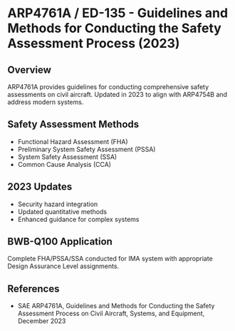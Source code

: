 # ARP4761A / ED-135 - Guidelines and Methods for Conducting the Safety Assessment Process (2023)

## Overview

ARP4761A provides guidelines for conducting comprehensive safety assessments on civil aircraft. Updated in 2023 to align with ARP4754B and address modern systems.

## Safety Assessment Methods

- Functional Hazard Assessment (FHA)
- Preliminary System Safety Assessment (PSSA)
- System Safety Assessment (SSA)
- Common Cause Analysis (CCA)

## 2023 Updates

- Security hazard integration
- Updated quantitative methods
- Enhanced guidance for complex systems

## BWB-Q100 Application

Complete FHA/PSSA/SSA conducted for IMA system with appropriate Design Assurance Level assignments.

## References

- SAE ARP4761A, Guidelines and Methods for Conducting the Safety Assessment Process on Civil Aircraft, Systems, and Equipment, December 2023
